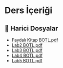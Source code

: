 # Ders İçeriği


<!--Index-->

## 📂 Harici Dosyalar

- [Faydalı Kitap BOTL.pdf](./Faydal%C4%B1%20Kitap%20BOTL.pdf)
- [Lab2 BOTL.pdf](./Lab2%20BOTL.pdf)
- [Lab3 BOTL.pdf](./Lab3%20BOTL.pdf)
- [Lab4 BOTL.pdf](./Lab4%20BOTL.pdf)
- [Lab5 BOTL.pdf](./Lab5%20BOTL.pdf)


<!--Index-->

